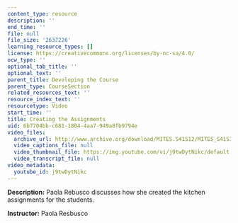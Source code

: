 ```yaml
---
content_type: resource
description: ''
end_time: ''
file: null
file_size: '2637226'
learning_resource_types: []
license: https://creativecommons.org/licenses/by-nc-sa/4.0/
ocw_type: ''
optional_tab_title: ''
optional_text: ''
parent_title: Developing the Course
parent_type: CourseSection
related_resources_text: ''
resource_index_text: ''
resourcetype: Video
start_time: ''
title: Creating the Assignments
uid: 6b7704bb-c681-1804-4aa7-949a8fb9794e
video_files:
  archive_url: http://www.archive.org/download/MITES.S41S12/MITES_S41S12_Teaching04_300k.mp4
  video_captions_file: null
  video_thumbnail_file: https://img.youtube.com/vi/j9twDytNikc/default.jpg
  video_transcript_file: null
video_metadata:
  youtube_id: j9twDytNikc
---
```


**Description:** Paola Rebusco discusses how she created the kitchen assignments for the students.

**Instructor:** Paola Resbusco

